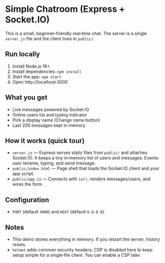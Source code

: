 Simple Chatroom (Express + Socket.IO)
====================================

This is a small, beginner‑friendly real‑time chat. The server is a single `server.js` file and the client lives in `public/`.

Run locally
-----------

1. Install Node.js 18+.
2. Install dependencies: `npm install`
3. Start the app: `npm start`
4. Open http://localhost:3000

What you get
------------

- Live messages powered by Socket.IO
- Online users list and typing indicator
- Pick a display name (Change name button)
- Last 200 messages kept in memory

How it works (quick tour)
-------------------------

- `server.js` — Express serves static files from `public/` and attaches Socket.IO. It keeps a tiny in‑memory list of users and messages. Events: user rename, typing, and send message.
- `public/index.html` — Page shell that loads the Socket.IO client and your app script.
- `public/app.js` — Connects with `io()`, renders messages/users, and wires the form.

Configuration
-------------

- `PORT` (default `3000`) and `HOST` (default `0.0.0.0`).

Notes
-----

- This demo stores everything in memory. If you restart the server, history resets.
- `helmet` adds common security headers; CSP is disabled here to keep setup simple for a single‑file client. You can enable a CSP later.
